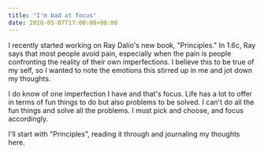 ```yaml
---
title: "I'm bad at focus"
date: 2018-05-07T17:00:00+00:00
---
```


I recently started working on Ray Dalio's new book, "Principles." In 1.6c, Ray says that most people avoid pain, especially when the pain is people confronting the reality of their own imperfections. I believe this to be true of my self, so I wanted to note the emotions this stirred up in me and jot down my thoughts.

I do know of one imperfection I have and that's focus. Life has a lot to offer in terms of fun things to do but also problems to be solved. I can't do all the fun things and solve all the problems. I must pick and choose, and focus accordingly.

I'll start with "Principles", reading it through and journaling my thoughts here.
